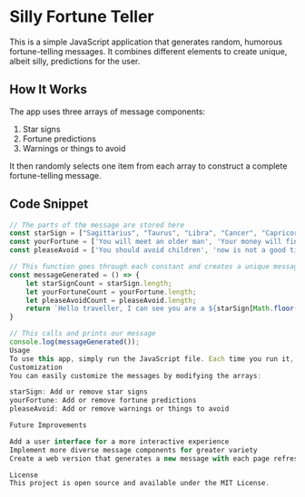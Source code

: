# Silly Fortune Teller

This is a simple JavaScript application that generates random, humorous fortune-telling messages. It combines different elements to create unique, albeit silly, predictions for the user.

## How It Works

The app uses three arrays of message components:
1. Star signs
2. Fortune predictions
3. Warnings or things to avoid

It then randomly selects one item from each array to construct a complete fortune-telling message.

## Code Snippet

```javascript
// The parts of the message are stored here
const starSign = ["Sagittarius", "Taurus", "Libra", "Cancer", "Capricorn", "That Other One"];
const yourFortune = ['You will meet an older man', 'Your money will find meaning', 'The wind of change is upon you', 'You are the true lord of the dance', 'You will find an unexpected gift'];
const pleaseAvoid = ['You should avoid children', 'now is not a good time to go travelling', 'you should avoid large expenses', 'Now is not the best time for commitment', 'ignore what those idiots at work say'];

// This function goes through each constant and creates a unique message
const messageGenerated = () => {
    let starSignCount = starSign.length;
    let yourFortuneCount = yourFortune.length;
    let pleaseAvoidCount = pleaseAvoid.length;
    return `Hello traveller, I can see you are a ${starSign[Math.floor(Math.random() * starSignCount)]}. Would you like to know your fortune? Okay, ${yourFortune[Math.floor(Math.random() * yourFortuneCount)]}... but beware, ${pleaseAvoid[Math.floor(Math.random() * pleaseAvoidCount)]}.`
}

// This calls and prints our message
console.log(messageGenerated());
Usage
To use this app, simply run the JavaScript file. Each time you run it, it will generate a new, random fortune-telling message.
Customization
You can easily customize the messages by modifying the arrays:

starSign: Add or remove star signs
yourFortune: Add or remove fortune predictions
pleaseAvoid: Add or remove warnings or things to avoid

Future Improvements

Add a user interface for a more interactive experience
Implement more diverse message components for greater variety
Create a web version that generates a new message with each page refresh

License
This project is open source and available under the MIT License.
